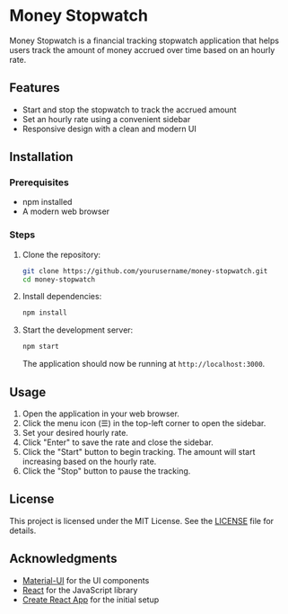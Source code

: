 
# Money Stopwatch

Money Stopwatch is a financial tracking stopwatch application that helps users track the amount of money accrued over time based on an hourly rate.

## Features

- Start and stop the stopwatch to track the accrued amount
- Set an hourly rate using a convenient sidebar
- Responsive design with a clean and modern UI

## Installation

### Prerequisites

- npm installed
- A modern web browser

### Steps

1. Clone the repository:

   ```sh
   git clone https://github.com/yourusername/money-stopwatch.git
   cd money-stopwatch
   ```

2. Install dependencies:

   ```sh
   npm install
   ```

3. Start the development server:

   ```sh
   npm start
   ```

   The application should now be running at `http://localhost:3000`.

## Usage

1. Open the application in your web browser.
2. Click the menu icon (☰) in the top-left corner to open the sidebar.
3. Set your desired hourly rate.
4. Click "Enter" to save the rate and close the sidebar.
5. Click the "Start" button to begin tracking. The amount will start increasing based on the hourly rate.
6. Click the "Stop" button to pause the tracking.

## License

This project is licensed under the MIT License. See the [LICENSE](LICENSE) file for details.

## Acknowledgments

- [Material-UI](https://mui.com/) for the UI components
- [React](https://reactjs.org/) for the JavaScript library
- [Create React App](https://create-react-app.dev/) for the initial setup
